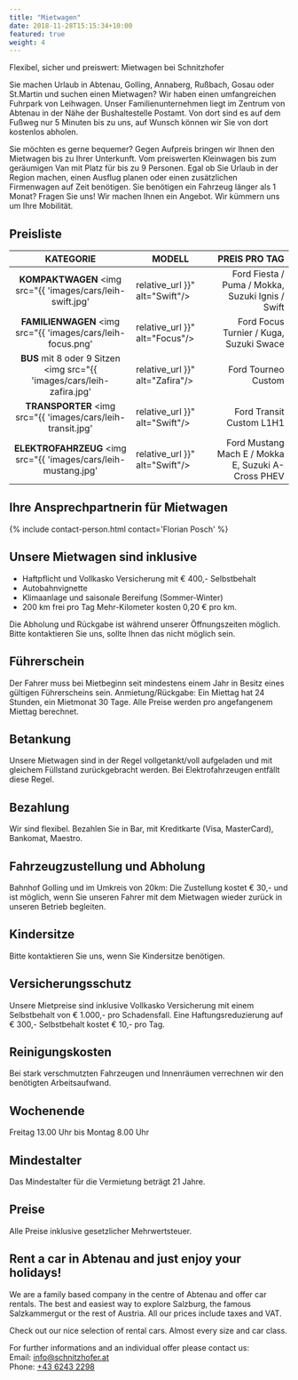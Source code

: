 ```yaml
---
title: "Mietwagen"
date: 2018-11-28T15:15:34+10:00
featured: true
weight: 4
---
```


Flexibel, sicher und preiswert: Mietwagen bei Schnitzhofer

Sie machen Urlaub in Abtenau, Golling, Annaberg, Rußbach, Gosau oder St.Martin und suchen einen Mietwagen? Wir haben einen umfangreichen Fuhrpark von Leihwagen. Unser Familienunternehmen liegt im Zentrum von Abtenau in der Nähe der Bushaltestelle Postamt. Von dort sind es auf dem Fußweg nur 5 Minuten bis zu uns, auf Wunsch können wir Sie von dort kostenlos abholen.

Sie möchten es gerne bequemer? Gegen Aufpreis bringen wir Ihnen den Mietwagen bis zu Ihrer Unterkunft. Vom preiswerten Kleinwagen bis zum geräumigen Van mit Platz für bis zu 9 Personen. Egal ob Sie Urlaub in der Region machen, einen Ausflug planen oder einen zusätzlichen Firmenwagen auf Zeit benötigen. Sie benötigen ein Fahrzeug länger als 1 Monat? Fragen Sie uns! Wir machen Ihnen ein Angebot. Wir kümmern uns um Ihre Mobilität.

## Preisliste

| KATEGORIE | MODELL       | PREIS PRO TAG |
| :---------: | ------------ | ------------:  |
| **KOMPAKTWAGEN** <img src="{{ 'images/cars/leih-swift.jpg' | relative_url }}" alt="Swift"/> | Ford Fiesta / Puma / Mokka, Suzuki Ignis / Swift | **€ 69,-** |
| **FAMILIENWAGEN** <img src="{{ 'images/cars/leih-focus.png' | relative_url }}" alt="Focus"/> | Ford Focus Turnier / Kuga, Suzuki Swace       | **€ 79,-** |
| **BUS** mit 8 oder 9 Sitzen <img src="{{ 'images/cars/leih-zafira.jpg' | relative_url }}" alt="Zafira"/> | Ford Tourneo Custom             | **€ 129,-** |
| **TRANSPORTER** <img src="{{ 'images/cars/leih-transit.jpg' | relative_url }}" alt="Swift"/> | Ford Transit Custom L1H1                                  | **€ 74,-** |
| **ELEKTRO&shy;FAHRZEUG** <img src="{{ 'images/cars/leih-mustang.jpg' | relative_url }}" alt="Swift"/> | Ford Mustang Mach E / Mokka E, Suzuki A-Cross PHEV | **ab € 79,-** |

## Ihre Ansprechpartnerin für Mietwagen
{% include contact-person.html contact='Florian Posch' %}

## Unsere Mietwagen sind inklusive
* Haftpflicht und Vollkasko Versicherung mit € 400,- Selbstbehalt
* Autobahnvignette
* Klimaanlage und saisonale Bereifung (Sommer-Winter)
* 200 km frei pro Tag
Mehr-Kilometer kosten 0,20 € pro km.

Die Abholung und Rückgabe ist während unserer Öffnungszeiten möglich. Bitte kontaktieren Sie uns, sollte Ihnen das nicht möglich sein.

## Führerschein
Der Fahrer muss bei Mietbeginn seit mindestens einem Jahr in Besitz eines gültigen Führerscheins sein.
Anmietung/Rückgabe: Ein Miettag hat 24 Stunden, ein Mietmonat 30 Tage. Alle Preise werden pro angefangenem Miettag berechnet.

## Betankung
Unsere Mietwagen sind in der Regel vollgetankt/voll aufgeladen und mit gleichem Füllstand zurückgebracht werden. Bei Elektrofahrzeugen entfällt diese Regel.

## Bezahlung
Wir sind flexibel. Bezahlen Sie in Bar, mit Kreditkarte (Visa, MasterCard), Bankomat, Maestro.

## Fahrzeugzustellung und Abholung
Bahnhof Golling und im Umkreis von 20km: Die Zustellung kostet € 30,- und ist möglich, wenn Sie unseren Fahrer mit dem Mietwagen wieder zurück in unseren Betrieb begleiten.

## Kindersitze
Bitte kontaktieren Sie uns, wenn Sie Kindersitze benötigen.

## Versicherungsschutz
Unsere Mietpreise sind inklusive Vollkasko Versicherung mit einem Selbstbehalt von € 1.000,- pro Schadensfall. Eine Haftungsreduzierung auf € 300,- Selbstbehalt kostet € 10,- pro Tag.

## Reinigungskosten
Bei stark verschmutzten Fahrzeugen und Innenräumen verrechnen wir den benötigten Arbeitsaufwand.

## Wochenende
Freitag 13.00 Uhr bis Montag 8.00 Uhr

## Mindestalter
Das Mindestalter für die Vermietung beträgt 21 Jahre.

## Preise
Alle Preise inklusive gesetzlicher Mehrwertsteuer.

## Rent a car in Abtenau and just enjoy your holidays!
We are a family based company in the centre of Abtenau and offer car rentals. The best and easiest way to explore Salzburg, the famous Salzkammergut or the rest of Austria. All our prices include taxes and VAT.

Check out our nice selection of rental cars. Almost every size and car class.

For further informations and an individual offer please contact us:
<br>Email: <a href="mailto:info@schnitzhofer.at">info@schnitzhofer.at</a>
<br>Phone: <a href="tel:+4362432298">+43 6243 2298</a>
